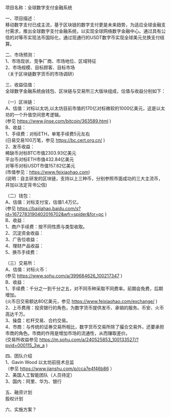 项目名称：全球数字支付金融系统<br/>

一、项目描述：<br/>
移动数字支付已成主流，基于区块链的数字支付更是未来趋势，为适应全球金融支付需求，推出全球数字支付金融系统，以实现全球网络数字金融中心。通过具有公信的对等币实现法币国际化，通过现通行的USDT数字币实现全球美元兑换支付结算。<br/>

二、市场预测：<br/>
1、市场现状、竞争厂商、市场地位、区域特征<br/>
2、市场规模、目标顾客、目标市场<br/>
（关于区块链数字货币的市场调研）<br/>

三、收益估值：<br/>
全球数字金融系统由钱包、区块链与交易所三大版块组成，估值与收益分别如下：<br/>

（一）区块链：<br/>
A、估值：对标以太坊,以太坊目前市值的170亿对标微软的1000亿美元，这是以太坊的一个升值空间思考逻辑。<br/>
(参见 https://www.jinse.com/bitcoin/363589.html )<br/>
B、收益：<br/>
1、手续费：对标ETH，单笔手续费5元左右<br/>
(日易交易100万笔，参见 https://bc.cert.org.cn/ )<br/>
2、发币收益：<br/>
   稀缺币对标BTC市值2303.93亿美元<br/>
   平台币对标ETH市值432.84亿美元<br/>
   对等币对标USDT市值157.82亿美元<br/>
(市值参见：https://www.feixiaohao.com)<br/>
(说明：自主研发的区块链，支持以上三种币，分别参照市面成功的三大主流币，并加以法定背书公信)<br/>

（二）钱包：<br/>
A、估值：对标支付宝，估值1.4万亿。<br/>
(参见 https://baijiahao.baidu.com/s?id=1672783190402016702&wfr=spider&for=pc )<br/>
B、收益：<br/>
1、商户手续费：按不同性质与类型收取。<br/>
2、沉淀资金收益：<br/>
3、广告位收益：<br/>
4、理财产品收益：<br/>
5、换币手续费：<br/>

（三）交易所：<br/>
A、估值：对标火币：<br/>
(参见 https://www.sohu.com/a/399684626_100217347 )<br/>
B、收益：<br/>
1、手续费：千分之一到千分之五，对不同币种采取不同费率。前期会免费，后期增加。<br/>
(火币日交易额达80亿美元，参见 https://www.feixiaohao.com/exchange/ )<br/>
2、上币费用：投资银行的角色，为数字货币提供发币、承销的服务。币安、火币高达千万。<br/>
3、操盘：杠杆交易、合约交易。<br/>
4、市商：与传统的证券交易所相比，数字货币交易所除了撮合交易外，还要承担市商的角色。市商的作用是增加市场的流通性，从而赚取差价。<br/>
(交易所收益参见 https://m.sohu.com/a/240525853_100133527/?pvid=000115_3w_a )<br/>

四、团队介绍<br/>
1、Gavin Wood 以太坊前技术总监<br/>
（参见 https://www.jianshu.com/p/cca7e4f46b86 ）<br/>
2、美国人工智能团队（人员待定）<br/>
3、国内：阿里、华为、银行<br/>

五、融资计划<br/>
股权计划<br/>

六、实施方案？<br/>




